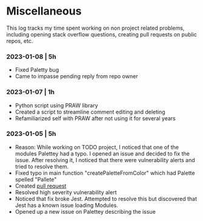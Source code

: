 # Miscellaneous

This log tracks my time spent working on non project related problems, including opening stack overflow questions, creating pull requests on public repos, etc. 

### 2023-01-08 | 5h
- Fixed Paletty bug
- Came to impasse pending reply from repo owner

### 2023-01-07 | 1h
- Python script using PRAW library
- Created a script to streamline comment editing and deleting
- Refamiliarized self with PRAW after not using it for several years

### 2023-01-05 | 5h
- Reason: While working on TODO project, I noticed that one of the modules Palettey had a typo. I opened an issue and decided to fix the issue. After resolving it, I noticed that there were vulnerability alerts and tried to resolve them. 
- Fixed typo in main function "createPaletteFromColor" which had Palette spelled "Pallete"
- Created [pull request](https://github.com/bartbergmans/Palettey/pull/4)
- Resolved high severity vulnerability alert
- Noticed that fix broke Jest. Attempted to resolve this but discovered that Jest has a known issue loading Modules. 
- Opened up a new issue on Palettey describing the issue

